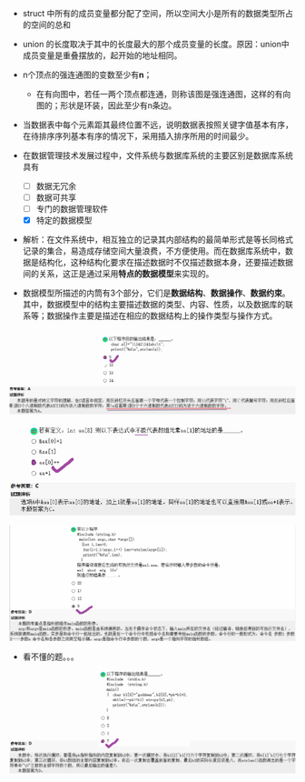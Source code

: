 - struct 中所有的成员变量都分配了空间，所以空间大小是所有的数据类型所占的空间的总和
- union 的长度取决于其中的长度最大的那个成员变量的长度。原因：union中成员变量是重叠摆放的，起开始的地址相同。
- n个顶点的强连通图的变数至少有**n**；
  - 在有向图中，若任一两个顶点都连通，则称该图是强连通图，这样的有向图的；形状是环装，因此至少有n条边。
- 当数据表中每个元素距其最终位置不远，说明数据表按照关键字值基本有序，在待排序序列基本有序的情况下，采用插入排序所用的时间最少。

- 在数据管理技术发展过程中，文件系统与数据库系统的主要区别是数据库系统具有
  - [ ] 数据无冗余
  - [ ] 数据可共享
  - [ ] 专门的数据管理软件
  - [x] 特定的数据模型

- 解析：在文件系统中，相互独立的记录其内部结构的最简单形式是等长同格式记录的集合，易造成存储空间大量浪费，不方便使用。而在数据库系统中，数据是结构化，这种结构化要求在描述数据时不仅描述数据本身，还要描述数据间的关系，这正是通过采用**特点的数据模型**来实现的。
- 数据模型所描述的内筒有3个部分，它们是**数据结构**、**数据操作**、**数据约束**。其中，数据模型中的结构主要描述数据的类型、内容、性质，以及数据库的联系等；数据操作主要是描述在相应的数据结构上的操作类型与操作方式。

![](../Image/二级错题笔记6_1.png)





![](../Image/二级错题笔记6_2.png)





![](../Image/二级错题笔记6_3.png)



- 看不懂的题。。。

![](../Image/二级错题笔记6_4.png)

